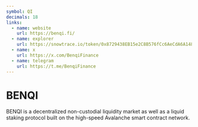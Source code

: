 ```yaml
---
symbol: QI
decimals: 18
links:
  - name: website
    url: https://benqi.fi/
  - name: explorer
    url: https://snowtrace.io/token/0x8729438EB15e2C8B576fCc6AeCdA6A148776C0F5
  - name: x
    url: https://x.com/BenqiFinance
  - name: telegram
    url: https://t.me/BenqiFinance
---
```


# BENQI

BENQI is a decentralized non-custodial liquidity market as well as a liquid staking protocol built on the high-speed Avalanche smart contract network.
